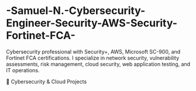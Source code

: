 # -Samuel-N.-Cybersecurity-Engineer-Security-AWS-Security-Fortinet-FCA-
Cybersecurity professional with Security+, AWS, Microsoft SC-900, and Fortinet FCA certifications. I specialize in network security, vulnerability assessments, risk management, cloud security, web application testing, and IT operations.

 🔐 Cybersecurity & Cloud Projects


